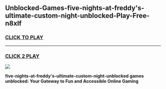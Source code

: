 
## Unblocked-Games-five-nights-at-freddy's-ultimate-custom-night-unblocked-Play-Free-n8xlf
<h3>
<a href="https://premium76.site?title=five-nights-at-freddy's-ultimate-custom-night-unblocked&ref=20M">CLICK TO PLAY</a></h3>
<hr>

<h3>
<a href="https://premium76.site?title=five-nights-at-freddy's-ultimate-custom-night-unblocked&ref=20M">CLICK 2 PLAY</a>
  
</h3>

<a href="https://premium76.site?title=five-nights-at-freddy's-ultimate-custom-night-unblocked&ref=19M"><img src="https://clearcache.store/games.png"></a>


**five-nights-at-freddy's-ultimate-custom-night-unblocked games unblocked: Your Gateway to Fun and Accessible Online Gaming**
